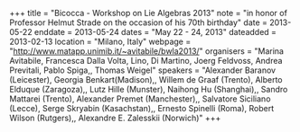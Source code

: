 +++
title = "Bicocca - Workshop on Lie Algebras 2013"
note = "in honor of Professor Helmut Strade on the occasion of his 70th birthday"
date = 2013-05-22
enddate = 2013-05-24
dates = "May 22 - 24, 2013"
dateadded = 2013-02-13
location = "Milano, Italy"
webpage = "http://www.matapp.unimib.it/~avitabile/bwla2013/"
organisers = "Marina Avitabile, Francesca Dalla Volta, Lino, Di Martino, Joerg Feldvoss, Andrea Previtali, Pablo Spiga,, Thomas Weigel"
speakers = "Alexander Baranov (Leicester), Georgia Benkart(Madison),, Willem de Graaf (Trento), Alberto Elduque (Zaragoza),, Lutz Hille (Munster), Naihong Hu (Shanghai),, Sandro Mattarei (Trento), Alexander Premet (Manchester),, Salvatore Siciliano (Lecce), Serge Skryabin (Kasachstan),, Ernesto Spinelli (Roma), Robert Wilson (Rutgers),, Alexandre E. Zalesskii (Norwich)"
+++
